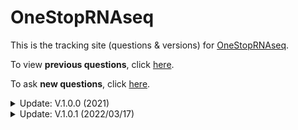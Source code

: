 # OneStopRNAseq

This is the tracking site (questions & versions) for [OneStopRNAseq](https://mccb.umassmed.edu/OneStopRNAseq/).

To view **previous questions**, click [here](https://github.com/hukai916/OneStopRNAseq/issues?q=is%3Aissue+is%3Aclosed).

To ask **new questions**, click [here](https://github.com/hukai916/OneStopRNAseq/issues/new).

<details markdown="1">
<summary>Update: V.1.0.0 (2021)</summary>

1. allow multiple GEO;
2. contrast/sample validator;
3. optimize result display;
4. email relay service changes;
5. update User's Guide;
6. update workflow image;
7. fix "go back" button.
</details>

<details markdown="1">
<summary>Update: V.1.0.1 (2022/03/17)</summary>

1. add support site to Help tab.
</details>
